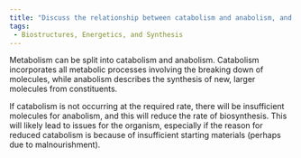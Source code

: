 ```yaml
---
title: "Discuss the relationship between catabolism and anabolism, and explain how insufficient catabolism can constrain biosynthesis."
tags:
 - Biostructures, Energetics, and Synthesis
---
```

Metabolism can be split into catabolism and anabolism. Catabolism incorporates all metabolic processes involving the breaking down of molecules, while anabolism describes the synthesis of new, larger molecules from constituents. 

If catabolism is not occurring at the required rate, there will be insufficient molecules for anabolism, and this will reduce the rate of biosynthesis. This will likely lead to issues for the organism, especially if the reason for reduced catabolism is because of insufficient starting materials (perhaps due to malnourishment). 
